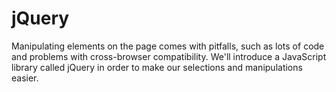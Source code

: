 # jQuery

Manipulating elements on the page comes with pitfalls, such as lots of code and problems with cross-browser compatibility. We'll introduce a JavaScript library called jQuery in order to make our selections and manipulations easier.